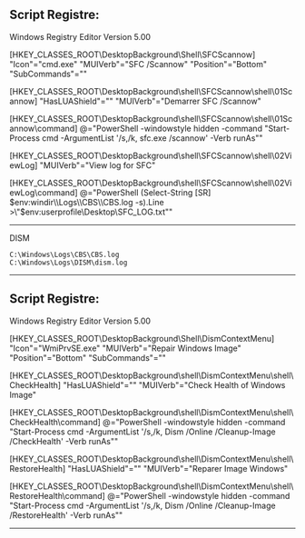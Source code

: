 Script Registre:
----------------------------------------------------------------------------------------------------------------------------------------------------------------------------
Windows Registry Editor Version 5.00

[HKEY_CLASSES_ROOT\DesktopBackground\Shell\SFCScannow]
"Icon"="cmd.exe"
"MUIVerb"="SFC /Scannow"
"Position"="Bottom"
"SubCommands"=""

[HKEY_CLASSES_ROOT\DesktopBackground\shell\SFCScannow\shell\01Scannow]
"HasLUAShield"=""
"MUIVerb"="Demarrer SFC /Scannow"

[HKEY_CLASSES_ROOT\DesktopBackground\shell\SFCScannow\shell\01Scannow\command]
@="PowerShell -windowstyle hidden -command \"Start-Process cmd -ArgumentList '/s,/k, sfc.exe /scannow' -Verb runAs\""

[HKEY_CLASSES_ROOT\DesktopBackground\shell\SFCScannow\shell\02ViewLog]
"MUIVerb"="View log for SFC"

[HKEY_CLASSES_ROOT\DesktopBackground\shell\SFCScannow\shell\02ViewLog\command]
@="PowerShell (Select-String [SR] $env:windir\\Logs\\CBS\\CBS.log -s).Line >\"$env:userprofile\\Desktop\\SFC_LOG.txt\""

----------------------------------------------------------------------------------------------------------------------------------------------------------------------------
DISM
            
    C:\Windows\Logs\CBS\CBS.log
    C:\Windows\Logs\DISM\dism.log

----------------------------------------------------------------------------------------------------------------------------------------------------------------------------


Script Registre:
----------------------------------------------------------------------------------------------------------------------------------------------------------------------------

Windows Registry Editor Version 5.00

[HKEY_CLASSES_ROOT\DesktopBackground\Shell\DismContextMenu]
"Icon"="WmiPrvSE.exe"
"MUIVerb"="Repair Windows Image"
"Position"="Bottom"
"SubCommands"=""

[HKEY_CLASSES_ROOT\DesktopBackground\shell\DismContextMenu\shell\CheckHealth]
"HasLUAShield"=""
"MUIVerb"="Check Health of Windows Image"

[HKEY_CLASSES_ROOT\DesktopBackground\shell\DismContextMenu\shell\CheckHealth\command]
@="PowerShell -windowstyle hidden -command \"Start-Process cmd -ArgumentList '/s,/k, Dism /Online /Cleanup-Image /CheckHealth' -Verb runAs\""

[HKEY_CLASSES_ROOT\DesktopBackground\shell\DismContextMenu\shell\RestoreHealth]
"HasLUAShield"=""
"MUIVerb"="Reparer Image Windows"

[HKEY_CLASSES_ROOT\DesktopBackground\shell\DismContextMenu\shell\RestoreHealth\command]
@="PowerShell -windowstyle hidden -command \"Start-Process cmd -ArgumentList '/s,/k, Dism /Online /Cleanup-Image /RestoreHealth' -Verb runAs\""

----------------------------------------------------------------------------------------------------------------------------------------------------------------------------
